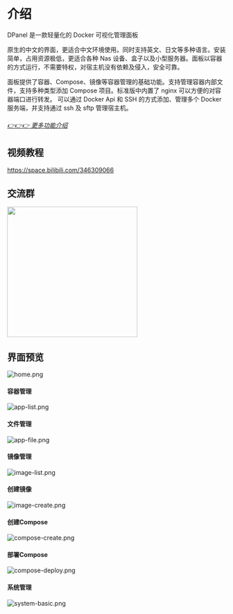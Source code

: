 # 介绍

DPanel 是一款轻量化的 Docker 可视化管理面板

原生的中文的界面，更适合中文环境使用。同时支持英文、日文等多种语言。安装简单，占用资源极低，更适合各种 Nas 设备、盒子以及小型服务器。面板以容器的方式运行，不需要特权，对宿主机没有依赖及侵入，安全可靠。

面板提供了容器、Compose、镜像等容器管理的基础功能。支持管理容器内部文件，支持多种类型添加 Compose 项目。标准版中内置了 nginx 可以方便的对容器端口进行转发。
可以通过 Docker Api 和 SSH 的方式添加、管理多个 Docker 服务端，并支持通过 ssh 及 sftp 管理宿主机。


###### [:point_right::point_right::point_right: 更多功能介绍](/zh-cn/manual/pro?id=%e4%bb%b7%e6%a0%bc%e5%8f%8a%e5%8a%9f%e8%83%bd)

## 视频教程
https://space.bilibili.com/346309066

## 交流群

<img src="https://cdn.w7.cc/dpanel/qq.png" width="300" />

## 界面预览
![home.png](https://cdn.w7.cc/dpanel/home.png?t=1)
#### 容器管理
![app-list.png](https://cdn.w7.cc/dpanel/app-list.png?t=1)
#### 文件管理
![app-file.png](https://cdn.w7.cc/dpanel/app-file.png?t=1)
#### 镜像管理
![image-list.png](https://cdn.w7.cc/dpanel/image-list.png?t=1)
#### 创建镜像
![image-create.png](https://cdn.w7.cc/dpanel/image-create.png?t=1)
#### 创建Compose
![compose-create.png](https://cdn.w7.cc/dpanel/compose-create.png?t=1)
#### 部署Compose
![compose-deploy.png](https://cdn.w7.cc/dpanel/compose-deploy.png?t=1)
#### 系统管理
![system-basic.png](https://cdn.w7.cc/dpanel/system-basic.png?t=1)
